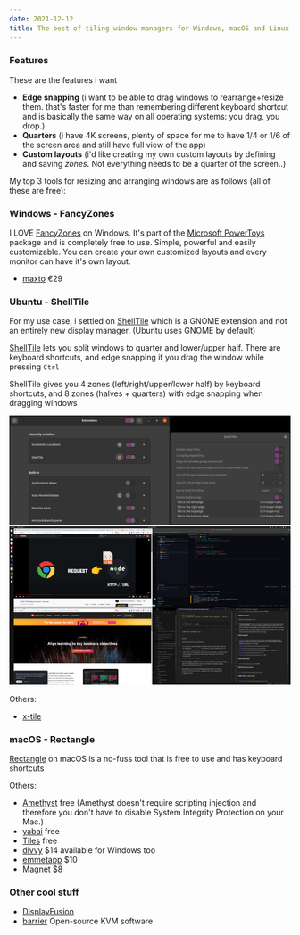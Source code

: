```yaml
---
date: 2021-12-12
title: The best of tiling window managers for Windows, macOS and Linux
---
```


### Features

These are the features i want

- **Edge snapping** (i want to be able to drag windows to rearrange+resize them. that's faster for me than remembering different keyboard shortcut and is basically the same way on all operating systems: you drag, you drop.)
- **Quarters** (i have 4K screens, plenty of space for me to have 1/4 or 1/6 of the screen area and still have full view of the app)
- **Custom layouts** (i'd like creating my own custom layouts by defining and saving _zones_. Not everything needs to be a quarter of the screen..)

My top 3 tools for resizing and arranging windows are as follows (all of these are free):

### Windows - FancyZones

I LOVE [FancyZones](https://docs.microsoft.com/en-us/windows/powertoys/fancyzones) on Windows. It's part of the [Microsoft PowerToys](https://docs.microsoft.com/en-us/windows/powertoys/) package and is completely free to use. Simple, powerful and easily customizable. You can create your own customized layouts and every monitor can have it's own layout.

- [maxto](https://maxto.net/en) €29

### Ubuntu - ShellTile

For my use case, i settled on [ShellTile](https://github.com/emasab/shelltile) which is a GNOME extension and not an entirely new display manager. (Ubuntu uses GNOME by default)

[ShellTile](https://github.com/emasab/shelltile) lets you split windows to quarter and lower/upper half. There are keyboard shortcuts, and edge snapping if you drag the window while pressing `Ctrl`

ShellTile gives you 4 zones (left/right/upper/lower half) by keyboard shortcuts, and 8 zones (halves + quarters) with edge snapping when dragging windows

![shelltile settings](./images/tiling-window-managers-1.png)
![tiled windows with shelltile on Ubuntu](./images/tiling-window-managers-2.png)

Others:

- [x-tile](https://www.giuspen.com/x-tile/)

### macOS - Rectangle

[Rectangle](https://rectangleapp.com/) on macOS is a no-fuss tool that is free to use and has keyboard shortcuts

Others:

- [Amethyst](https://github.com/ianyh/Amethyst) free (Amethyst doesn't require scripting injection and therefore you don't have to disable System Integrity Protection on your Mac.)
- [yabai](https://github.com/koekeishiya/yabai) free
- [Tiles](https://www.sempliva.com/tiles/) free
- [divvy](https://mizage.com/divvy/) $14 available for Windows too
- [emmetapp](https://emmetapp.com/) $10
- [Magnet](https://magnet.crowdcafe.com/) $8

### Other cool stuff

- [DisplayFusion](https://www.displayfusion.com/)
- [barrier](https://github.com/debauchee/barrier) Open-source KVM software
